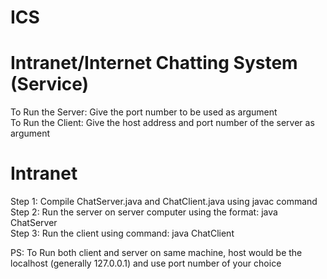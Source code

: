 # ICS

# Intranet/Internet Chatting System (Service)

To Run the Server: Give the port number to be used as argument  
To Run the Client: Give the host address and port number of the server as argument  

# Intranet
Step 1: Compile ChatServer.java and ChatClient.java using javac command  
Step 2: Run the server on server computer using the format: java ChatServer <port-number>  
Step 3: Run the client using command: java ChatClient <host-address> <port-number>  
  
PS: To Run both client and server on same machine, host would be the localhost (generally 127.0.0.1) and use port number of your choice
